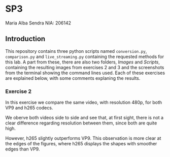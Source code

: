 # SP3
Maria Alba Sendra
NIA: 206142

## Introduction
This repository contains three python scripts named ```conversion.py```, ```comparison.py``` and ```live_streaming.py``` containing the requested methods for this lab. A part from these, there are also two folders, _Images_ and _Scripts_, containing the resulting images from exercises 2 and 3 and the screenshots from the terminal showing the command lines used. Each of these exercises are explained below, with some comments explaning the results.

### Exercise 2
In this exercise we compare the same video, with resolution 480p, for both VP9 and h265 codecs.

We oberve both videos side to side and see that, at first sight, there is not a clear difference regarding resolution between them, since both are quite high. 

However, h265 slightly outperforms VP9. This observation is more clear at the edges of the figures, where h265 displays the shapes with smoother edges than VP9.
